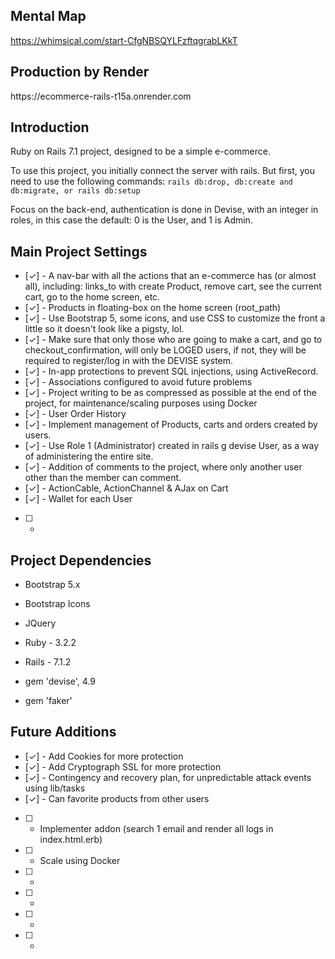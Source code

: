 ## Mental Map

https://whimsical.com/start-CfgNBSQYLFzftqgrabLKkT

## Production by Render

<div>https://ecommerce-rails-t15a.onrender.com</div>

## Introduction

Ruby on Rails 7.1 project, designed to be a simple e-commerce.

To use this project, you initially connect the server with rails. But first, you need to use the following commands: `rails db:drop, db:create and db:migrate, or rails db:setup`

Focus on the back-end, authentication is done in Devise, with an integer in roles, in this case the default: 0 is the User, and 1 is Admin.

## Main Project Settings

- [✓] - A nav-bar with all the actions that an e-commerce has (or almost all), including: links_to with create Product, remove cart, see the current cart, go to the home screen, etc.
- [✓] - Products in floating-box on the home screen (root_path)
- [✓] - Use Bootstrap 5, some icons, and use CSS to customize the front a little so it doesn't look like a pigsty, lol.
- [✓] - Make sure that only those who are going to make a cart, and go to checkout_confirmation, will only be LOGED users, if not, they will be required to register/log in with the DEVISE system.
- [✓] - In-app protections to prevent SQL injections, using ActiveRecord.
- [✓] - Associations configured to avoid future problems
- [✓] - Project writing to be as compressed as possible at the end of the project, for maintenance/scaling purposes using Docker
- [✓] - User Order History
- [✓] - Implement management of Products, carts and orders created by users.
- [✓] - Use Role 1 (Administrator) created in rails g devise User, as a way of administering the entire site.
- [✓] - Addition of comments to the project, where only another user other than the member can comment.
- [✓] - ActionCable, ActionChannel & AJax on Cart
- [✓] - Wallet for each User
- [ ] - 

## Project Dependencies

- Bootstrap 5.x
- Bootstrap Icons
- JQuery

- Ruby - 3.2.2
- Rails - 7.1.2

- gem 'devise', 4.9
- gem 'faker'

## Future Additions

- [✓] - Add Cookies for more protection
- [✓] - Add Cryptograph SSL for more protection
- [✓] - Contingency and recovery plan, for unpredictable attack events using lib/tasks
- [✓] - Can favorite products from other users
- [ ] - Implementer addon (search 1 email and render all logs in index.html.erb)
- [ ] - Scale using Docker
- [ ] - 
- [ ] - 
- [ ] - 
- [ ] - 
